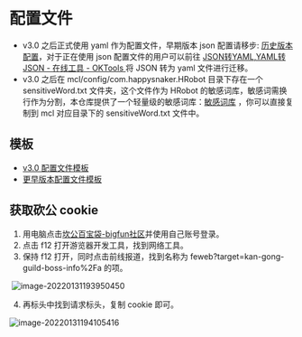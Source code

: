 # 配置文件

- v3.0 之后正式使用 yaml 作为配置文件，早期版本 json 配置请移步: [历史版本配置](./V2&V1_CONFIG.md)，对于正在使用 json 配置文件的用户可以前往 [JSON转YAML,YAML转JSON - 在线工具 - OKTools ](https://oktools.net/json2yaml)将 JSON 转为 yaml 文件进行迁移。
- v3.0 之后在 mcl/config/com.happysnaker.HRobot 目录下存在一个 sensitiveWord.txt 文件夹，这个文件作为 HRobot 的敏感词库，敏感词需换行作为分割，本仓库提供了一个轻量级的敏感词库：[敏感词库](./sensitiveWord.txt) ，你可以直接复制到 mcl 对应目录下的 sensitiveWord.txt 文件中。

## 模板

- [v3.0 配置文件模板](./version/v3.0_config.md)
- [更早版本配置文件模板](./V2&V1_CONFIG.md)

## 获取砍公 cookie

1. 用电脑点击[坎公百宝袋-bigfun社区](https://www.bigfun.cn/tools/gt/)并使用自己账号登录。
2. 点击 f12 打开游览器开发工具，找到网络工具。
3. 保持 f12 打开，同时点击前线报道，找到名称为 feweb?target=kan-gong-guild-boss-info%2Fa 的项。

​	![image-20220131193950450](https://happysnaker-1306579962.cos.ap-nanjing.myqcloud.com/img/typora/image-20220131193950450.png)

4. 再标头中找到请求标头，复制 cookie 即可。

![image-20220131194105416](https://happysnaker-1306579962.cos.ap-nanjing.myqcloud.com/img/typora/image-20220131194105416.png)





















